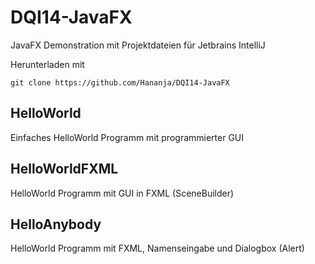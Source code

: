 # DQI14-JavaFX

JavaFX Demonstration mit Projektdateien für Jetbrains IntelliJ

Herunterladen mit 

    git clone https://github.com/Hananja/DQI14-JavaFX

## HelloWorld

Einfaches HelloWorld Programm mit programmierter GUI

## HelloWorldFXML

HelloWorld Programm mit GUI in FXML (SceneBuilder)

## HelloAnybody

HelloWorld Programm mit FXML, Namenseingabe und Dialogbox (Alert)

